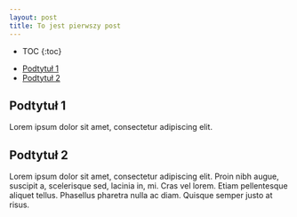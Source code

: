 ```yaml
---
layout: post
title: To jest pierwszy post
---
```


* TOC
{:toc}
- [Podtytuł 1](#podtytuł-1)
- [Podtytuł 2](#podtytuł-2)

## Podtytuł 1

Lorem ipsum dolor sit amet, consectetur adipiscing elit.

## Podtytuł 2

Lorem ipsum dolor sit amet, consectetur adipiscing elit. 
Proin nibh augue, suscipit a, scelerisque sed, lacinia in, mi. 
Cras vel lorem. Etiam pellentesque aliquet tellus.
Phasellus pharetra nulla ac diam. Quisque semper justo at risus.
